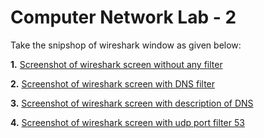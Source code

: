 # Computer Network Lab - 2

Take the snipshop of wireshark window as given below:

**1.** [Screenshot of wireshark screen without any filter](1.png)

**2.** [Screenshot of wireshark screen with DNS filter](2.png)

**3.** [Screenshot of wireshark screen with description of DNS](3.png)

**4.** [Screenshot of wireshark screen with udp port filter  53](3.png)

